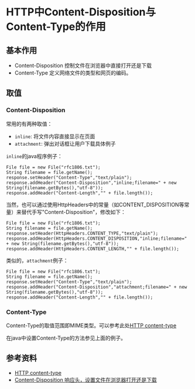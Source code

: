 # HTTP中Content-Disposition与Content-Type的作用

## 基本作用

- Content-Disposition 控制文件在浏览器中直接打开还是下载  
- Content-Type 定义网络文件的类型和网页的编码。

## 取值

### Content-Disposition

常用的有两种取值：
- `inline`:  将文件内容直接显示在页面  
- `attachment`: 弹出对话框让用户下载具体例子

`inline`的java程序例子：
```
File file = new File("rfc1806.txt");  
String filename = file.getName();  
response.setHeader("Content-Type","text/plain");  
response.addHeader("Content-Disposition","inline;filename=" + new String(filename.getBytes(),"utf-8"));  
response.addHeader("Content-Length","" + file.length());  
```
当然，也可以通过使用HttpHeaders中的常量（如CONTENT_DISPOSITION等常量）来替代手写"Content-Disposition"，修改如下：
```
File file = new File("rfc1806.txt");  
String filename = file.getName();  
response.setHeader(HttpHeaders.CONTENT_TYPE,"text/plain");  
response.addHeader(HttpHeaders.CONTENT_DISPOSITION,"inline;filename=" + new String(filename.getBytes(),"utf-8"));  
response.addHeader(HttpHeaders.CONTENT_LENGTH,"" + file.length());  
```

类似的，`attachment`例子：
```
File file = new File("rfc1806.txt");  
String filename = file.getName();  
response.setHeader("Content-Type","text/plain");  
response.addHeader("Content-Disposition","attachment;filename=" + new String(filename.getBytes(),"utf-8"));  
response.addHeader("Content-Length","" + file.length());  
```

### Content-Type

Content-Type的取值范围即MIME类型。可以参考此处[HTTP content-type](https://www.runoob.com/http/http-content-type.html)

在java中设置Content-Type的方法参见上面的例子。

## 参考资料
- [HTTP content-type](https://www.runoob.com/http/http-content-type.html)
- [Content-Disposition 响应头，设置文件在浏览器打开还是下载](https://blog.csdn.net/ssssny/article/details/77717287)